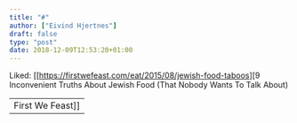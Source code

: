```yaml
---
title: "#"
author: ["Eivind Hjertnes"]
draft: false
type: "post"
date: 2018-12-09T12:53:20+01:00
---
```


Liked: [[<https://firstwefeast.com/eat/2015/08/jewish-food-taboos>][9
Inconvenient Truths About Jewish Food (That Nobody Wants To Talk About)

|                  |
|------------------|
| First We Feast]] |
